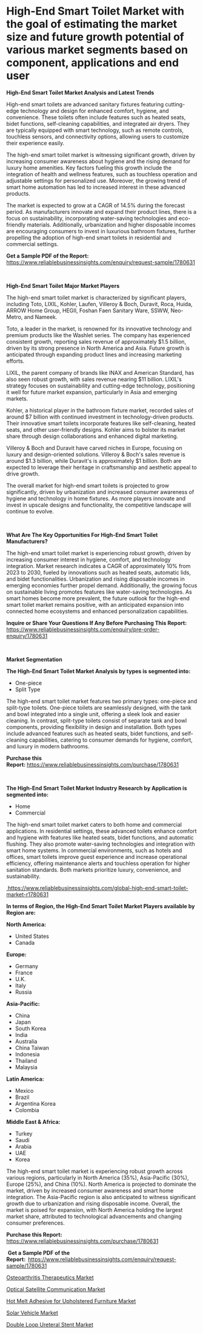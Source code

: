 <p><h1>High-End Smart Toilet Market with the goal of estimating the market size and future growth potential of various market segments based on component, applications and end user</h1></p><p><strong>High-End Smart Toilet Market Analysis and Latest Trends</strong></p>
<p><p>High-end smart toilets are advanced sanitary fixtures featuring cutting-edge technology and design for enhanced comfort, hygiene, and convenience. These toilets often include features such as heated seats, bidet functions, self-cleaning capabilities, and integrated air dryers. They are typically equipped with smart technology, such as remote controls, touchless sensors, and connectivity options, allowing users to customize their experience easily.</p><p>The high-end smart toilet market is witnessing significant growth, driven by increasing consumer awareness about hygiene and the rising demand for luxury home amenities. Key factors fueling this growth include the integration of health and wellness features, such as touchless operation and adjustable settings for personalized use. Moreover, the growing trend of smart home automation has led to increased interest in these advanced products.</p><p>The market is expected to grow at a CAGR of 14.5% during the forecast period. As manufacturers innovate and expand their product lines, there is a focus on sustainability, incorporating water-saving technologies and eco-friendly materials. Additionally, urbanization and higher disposable incomes are encouraging consumers to invest in luxurious bathroom fixtures, further propelling the adoption of high-end smart toilets in residential and commercial settings.</p></p>
<p><strong>Get a Sample PDF of the Report:&nbsp;</strong> <a href="https://www.reliablebusinessinsights.com/enquiry/request-sample/1780631?utm_campaign=1091&utm_medium=2&utm_source=Github&utm_content=ia&utm_term=19122024&utm_id=high-end-smart-toilet">https://www.reliablebusinessinsights.com/enquiry/request-sample/1780631</a></p>
<p>&nbsp;</p>
<p><strong>High-End Smart Toilet Major Market Players</strong></p>
<p><p>The high-end smart toilet market is characterized by significant players, including Toto, LIXIL, Kohler, Laufen, Villeroy & Boch, Duravit, Roca, Huida, ARROW Home Group, HEGII, Foshan Faen Sanitary Ware, SSWW, Neo-Metro, and Nameek. </p><p>Toto, a leader in the market, is renowned for its innovative technology and premium products like the Washlet series. The company has experienced consistent growth, reporting sales revenue of approximately $1.5 billion, driven by its strong presence in North America and Asia. Future growth is anticipated through expanding product lines and increasing marketing efforts.</p><p>LIXIL, the parent company of brands like INAX and American Standard, has also seen robust growth, with sales revenue nearing $11 billion. LIXIL's strategy focuses on sustainability and cutting-edge technology, positioning it well for future market expansion, particularly in Asia and emerging markets.</p><p>Kohler, a historical player in the bathroom fixture market, recorded sales of around $7 billion with continued investment in technology-driven products. Their innovative smart toilets incorporate features like self-cleaning, heated seats, and other user-friendly designs. Kohler aims to bolster its market share through design collaborations and enhanced digital marketing.</p><p>Villeroy & Boch and Duravit have carved niches in Europe, focusing on luxury and design-oriented solutions. Villeroy & Boch's sales revenue is around $1.3 billion, while Duravit's is approximately $1 billion. Both are expected to leverage their heritage in craftsmanship and aesthetic appeal to drive growth.</p><p>The overall market for high-end smart toilets is projected to grow significantly, driven by urbanization and increased consumer awareness of hygiene and technology in home fixtures. As more players innovate and invest in upscale designs and functionality, the competitive landscape will continue to evolve.</p></p>
<p>&nbsp;</p>
<p><strong>What Are The Key Opportunities For High-End Smart Toilet Manufacturers?</strong></p>
<p><p>The high-end smart toilet market is experiencing robust growth, driven by increasing consumer interest in hygiene, comfort, and technology integration. Market research indicates a CAGR of approximately 10% from 2023 to 2030, fueled by innovations such as heated seats, automatic lids, and bidet functionalities. Urbanization and rising disposable incomes in emerging economies further propel demand. Additionally, the growing focus on sustainable living promotes features like water-saving technologies. As smart homes become more prevalent, the future outlook for the high-end smart toilet market remains positive, with an anticipated expansion into connected home ecosystems and enhanced personalization capabilities.</p></p>
<p><strong>Inquire or Share Your Questions If Any Before Purchasing This Report:</strong> <a href="https://www.reliablebusinessinsights.com/enquiry/pre-order-enquiry/1780631?utm_campaign=1091&utm_medium=2&utm_source=Github&utm_content=ia&utm_term=19122024&utm_id=high-end-smart-toilet">https://www.reliablebusinessinsights.com/enquiry/pre-order-enquiry/1780631</a></p>
<p>&nbsp;</p>
<p><strong>Market Segmentation</strong></p>
<p><strong>The High-End Smart Toilet Market Analysis by types is segmented into:</strong></p>
<p><ul><li>One-piece</li><li>Split Type</li></ul></p>
<p><p>The high-end smart toilet market features two primary types: one-piece and split-type toilets. One-piece toilets are seamlessly designed, with the tank and bowl integrated into a single unit, offering a sleek look and easier cleaning. In contrast, split-type toilets consist of separate tank and bowl components, providing flexibility in design and installation. Both types include advanced features such as heated seats, bidet functions, and self-cleaning capabilities, catering to consumer demands for hygiene, comfort, and luxury in modern bathrooms.</p></p>
<p><strong>Purchase this Report:&nbsp;</strong><a href="https://www.reliablebusinessinsights.com/purchase/1780631?utm_campaign=1091&utm_medium=2&utm_source=Github&utm_content=ia&utm_term=19122024&utm_id=high-end-smart-toilet">https://www.reliablebusinessinsights.com/purchase/1780631</a></p>
<p>&nbsp;</p>
<p><strong>The High-End Smart Toilet Market Industry Research by Application is segmented into:</strong></p>
<p><ul><li>Home</li><li>Commercial</li></ul></p>
<p><p>The high-end smart toilet market caters to both home and commercial applications. In residential settings, these advanced toilets enhance comfort and hygiene with features like heated seats, bidet functions, and automatic flushing. They also promote water-saving technologies and integration with smart home systems. In commercial environments, such as hotels and offices, smart toilets improve guest experience and increase operational efficiency, offering maintenance alerts and touchless operation for higher sanitation standards. Both markets prioritize luxury, convenience, and sustainability.</p></p>
<p><a href="https://www.reliablebusinessinsights.com/global-high-end-smart-toilet-market-r1780631?utm_campaign=1091&utm_medium=2&utm_source=Github&utm_content=ia&utm_term=19122024&utm_id=high-end-smart-toilet">&nbsp;https://www.reliablebusinessinsights.com/global-high-end-smart-toilet-market-r1780631</a></p>
<p><strong>In terms of Region, the High-End Smart Toilet Market Players available by Region are:</strong></p>
<p>
    <p> <strong> North America: </strong>
        <ul>
            <li>United States</li>
            <li>Canada</li>
        </ul>
        </p> 
    <p> <strong> Europe: </strong>
        <ul>
            <li>Germany</li>
            <li>France</li>
            <li>U.K.</li>
            <li>Italy</li>
            <li>Russia</li>
        </ul>
        </p> 
    <p> <strong> Asia-Pacific: </strong>
        <ul>
            <li>China</li>
            <li>Japan</li>
            <li>South Korea</li>
            <li>India</li>
            <li>Australia</li>
            <li>China Taiwan</li>
            <li>Indonesia</li>
            <li>Thailand</li>
            <li>Malaysia</li>
        </ul>
        </p> 
    <p> <strong> Latin America: </strong>
        <ul>
            <li>Mexico</li>
            <li>Brazil</li>
            <li>Argentina Korea</li>
            <li>Colombia</li>
        </ul>
        </p> 
    <p> <strong> Middle East & Africa: </strong>
        <ul>
            <li>Turkey</li>
            <li>Saudi</li>
            <li>Arabia</li>
            <li>UAE</li>
            <li>Korea</li>
        </ul>
    </p>
    </p>
<p><p>The high-end smart toilet market is experiencing robust growth across various regions, particularly in North America (35%), Asia-Pacific (30%), Europe (25%), and China (10%). North America is projected to dominate the market, driven by increased consumer awareness and smart home integration. The Asia-Pacific region is also anticipated to witness significant growth due to urbanization and rising disposable income. Overall, the market is poised for expansion, with North America holding the largest market share, attributed to technological advancements and changing consumer preferences.</p></p>
<p><strong>Purchase this Report: </strong><a href="https://www.reliablebusinessinsights.com/purchase/1780631?utm_campaign=1091&utm_medium=2&utm_source=Github&utm_content=ia&utm_term=19122024&utm_id=high-end-smart-toilet">https://www.reliablebusinessinsights.com/purchase/1780631</a></p>
<p>&nbsp;<strong>Get a Sample PDF of the Report:&nbsp;&nbsp;</strong><a href="https://www.reliablebusinessinsights.com/enquiry/request-sample/1780631?utm_campaign=1091&utm_medium=2&utm_source=Github&utm_content=ia&utm_term=19122024&utm_id=high-end-smart-toilet">https://www.reliablebusinessinsights.com/enquiry/request-sample/1780631</a></p>
<p><strong></strong></p>
<p><p><a href="https://www.linkedin.com/pulse/osteoarthritis-therapeutics-market-forecasted-considering-6sn2e?utm_campaign=1091&utm_medium=2&utm_source=Github&utm_content=ia&utm_term=19122024&utm_id=high-end-smart-toilet">Osteoarthritis Therapeutics Market</a></p><p><a href="https://www.linkedin.com/pulse/examining-market-forces-influencing-optical-satellite-communication-lo9te?utm_campaign=1091&utm_medium=2&utm_source=Github&utm_content=ia&utm_term=19122024&utm_id=high-end-smart-toilet">Optical Satellite Communication Market</a></p><p><a href="https://github.com/suleimannichelle7/Market-Research-Report-List-1/blob/main/hot-melt-adhesive-for-upholstered-furniture-market.md?utm_campaign=1091&utm_medium=2&utm_source=Github&utm_content=ia&utm_term=19122024&utm_id=high-end-smart-toilet">Hot Melt Adhesive for Upholstered Furniture Market</a></p><p><a href="https://www.linkedin.com/pulse/whats-ahead-solar-vehicle-market-analysis-2024-2031-68-cagr-ohfke?utm_campaign=1091&utm_medium=2&utm_source=Github&utm_content=ia&utm_term=19122024&utm_id=high-end-smart-toilet">Solar Vehicle Market</a></p><p><a href="https://github.com/rosamariarocque98/Market-Research-Report-List-1/blob/main/double-loop-ureteral-stent-market.md?utm_campaign=1091&utm_medium=2&utm_source=Github&utm_content=ia&utm_term=19122024&utm_id=high-end-smart-toilet">Double Loop Ureteral Stent Market</a></p></p>